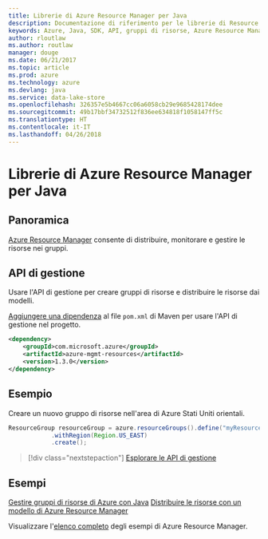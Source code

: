 ```yaml
---
title: Librerie di Azure Resource Manager per Java
description: Documentazione di riferimento per le librerie di Resource Manager per Java
keywords: Azure, Java, SDK, API, gruppi di risorse, Azure Resource Manager, Resource Manager
author: rloutlaw
ms.author: routlaw
manager: douge
ms.date: 06/21/2017
ms.topic: article
ms.prod: azure
ms.technology: azure
ms.devlang: java
ms.service: data-lake-store
ms.openlocfilehash: 326357e5b4667cc06a6058cb29e9685428174dee
ms.sourcegitcommit: 49b17bbf34732512f836ee634818f1058147ff5c
ms.translationtype: HT
ms.contentlocale: it-IT
ms.lasthandoff: 04/26/2018
---
```

# <a name="azure-resource-manager-libraries-for-java"></a>Librerie di Azure Resource Manager per Java

## <a name="overview"></a>Panoramica

[Azure Resource Manager](https://docs.microsoft.com/azure/azure-resource-manager/resource-group-overview) consente di distribuire, monitorare e gestire le risorse nei gruppi.

## <a name="management-api"></a>API di gestione

Usare l'API di gestione per creare gruppi di risorse e distribuire le risorse dai modelli.

[Aggiungere una dipendenza](https://maven.apache.org/guides/getting-started/index.html#How_do_I_use_external_dependencies) al file `pom.xml` di Maven per usare l'API di gestione nel progetto.


```XML
<dependency>
    <groupId>com.microsoft.azure</groupId>
    <artifactId>azure-mgmt-resources</artifactId>
    <version>1.3.0</version>
</dependency>
```

## <a name="example"></a>Esempio

Creare un nuovo gruppo di risorse nell'area di Azure Stati Uniti orientali.

```java
ResourceGroup resourceGroup = azure.resourceGroups().define("myResourceGroup")
            .withRegion(Region.US_EAST)
            .create();
```

> [!div class="nextstepaction"]
> [Esplorare le API di gestione](/java/api/overview/azure/resources/management)

## <a name="samples"></a>Esempi

[Gestire gruppi di risorse di Azure con Java][1] 
[Distribuire le risorse con un modello di Azure Resource Manager][2]

[1]: https://github.com/Azure-Samples/resources-java-manage-resource-group
[2]: https://github.com/Azure-Samples/resources-java-deploy-using-arm-template

Visualizzare l'[elenco completo](https://azure.microsoft.com/resources/samples/?platform=java&term=resource) degli esempi di Azure Resource Manager.
